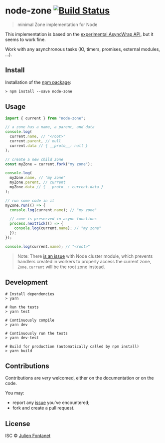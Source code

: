 # node-zone [![Build Status](https://travis-ci.org/JsCommunity/node-zone.png?branch=master)](https://travis-ci.org/JsCommunity/node-zone)

> minimal Zone implementation for Node

This implementation is based on the [experimental AsyncWrap API](https://github.com/nodejs/diagnostics/blob/master/tracing/AsyncWrap/README.md), but it seems to work fine.

Work with any asynchronous tasks (IO, timers, promises, external modules, …).

## Install

Installation of the [npm package](https://npmjs.org/package/node-zone):

```
> npm install --save node-zone
```

## Usage

```js
import { current } from "node-zone";

// a zone has a name, a parent, and data
console.log(
  current.name, // "<root>"
  current.parent, // null
  current.data // { __proto__: null }
);

// create a new child zone
const myZone = current.fork("my zone");

console.log(
  myZone.name, // "my zone"
  myZone.parent, // current
  myZone.data // { __proto__: current.data }
);

// run some code in it
myZone.run(() => {
  console.log(current.name); // "my zone"

  // zone is preserved in async functions
  process.nextTick(() => {
    console.log(current.name); // "my zone"
  });
});

console.log(current.name); // "<root>"
```

> Note: There [is an issue](https://github.com/JsCommunity/node-zone/issues/3)
> with Node cluster module, which prevents handlers created in workers to
> properly access the current zone, `Zone.current` will be the root zone
> instead.

## Development

```
# Install dependencies
> yarn

# Run the tests
> yarn test

# Continuously compile
> yarn dev

# Continuously run the tests
> yarn dev-test

# Build for production (automatically called by npm install)
> yarn build
```

## Contributions

Contributions are _very_ welcomed, either on the documentation or on
the code.

You may:

- report any [issue](https://github.com/JsCommunity/node-zone)
  you've encountered;
- fork and create a pull request.

## License

ISC © [Julien Fontanet](https://github.com/julien-f)
